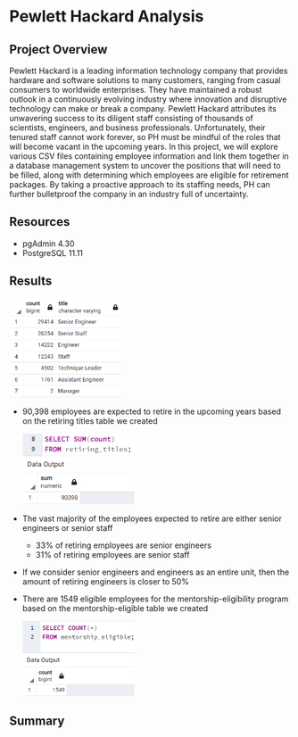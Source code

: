 # Pewlett Hackard Analysis
## Project Overview
Pewlett Hackard is a leading information technology company that provides hardware and software solutions to many customers, ranging from casual consumers to worldwide enterprises. They have maintained a robust outlook in a continuously evolving industry where innovation and disruptive technology can make or break a company. Pewlett Hackard attributes its unwavering success to its diligent staff consisting of thousands of scientists, engineers, and business professionals. Unfortunately, their tenured staff cannot work forever, so PH must be mindful of the roles that will become vacant in the upcoming years. 
In this project, we will explore various CSV files containing employee information and link them together in a database management system to uncover the positions that will need to be filled, along with determining which employees are eligible for retirement packages. By taking a proactive approach to its staffing needs, PH can further bulletproof the company in an industry full of uncertainty. 
## Resources
- pgAdmin 4.30
- PostgreSQL 11.11
## Results
<img src = "Images/retiring_titles.png" width=200>

- 90,398 employees are expected to retire in the upcoming years based on the retiring titles table we created

    <img src = "Images/rt_sum.png" width=200> 
    
- The vast majority of the employees expected to retire are either senior engineers or senior staff
  - 33% of retiring employees are senior engineers
  - 31% of retiring employees are senior staff
- If we consider senior engineers and engineers as an entire unit, then the amount of retiring engineers is closer to 50% 
- There are 1549 eligible employees for the mentorship-eligibility program based on the mentorship-eligible table we created

    <img src = "Images/eligible_amt.png" width=200> 

## Summary
